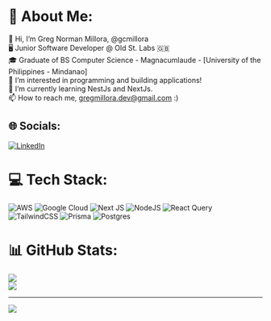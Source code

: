 # 💫 About Me:
👋 Hi, I’m Greg Norman Millora, @gcmillora<br>🖥️ Junior Software Developer @ Old St. Labs 🇬🇧<br>🎓 Graduate of BS Computer Science - Magnacumlaude - [University of the Philippines - Mindanao]<br>👀 I’m interested in programming and building applications!<br>🌱 I’m currently learning NestJs and NextJs.<br>📫 How to reach me, gregmillora.dev@gmail.com :)


## 🌐 Socials:
[![LinkedIn](https://img.shields.io/badge/LinkedIn-%230077B5.svg?logo=linkedin&logoColor=white)](https://linkedin.com/in/gncmillora) 

# 💻 Tech Stack:
![AWS](https://img.shields.io/badge/AWS-%23FF9900.svg?style=flat&logo=amazon-aws&logoColor=white) ![Google Cloud](https://img.shields.io/badge/GoogleCloud-%234285F4.svg?style=flat&logo=google-cloud&logoColor=white) ![Next JS](https://img.shields.io/badge/Next-black?style=flat&logo=next.js&logoColor=white) ![NodeJS](https://img.shields.io/badge/node.js-6DA55F?style=flat&logo=node.js&logoColor=white) ![React Query](https://img.shields.io/badge/-React%20Query-FF4154?style=flat&logo=react%20query&logoColor=white) ![TailwindCSS](https://img.shields.io/badge/tailwindcss-%2338B2AC.svg?style=flat&logo=tailwind-css&logoColor=white) ![Prisma](https://img.shields.io/badge/Prisma-3982CE?style=flat&logo=Prisma&logoColor=white) ![Postgres](https://img.shields.io/badge/postgres-%23316192.svg?style=flat&logo=postgresql&logoColor=white)
# 📊 GitHub Stats:
![](https://github-readme-streak-stats.herokuapp.com/?user=gcmillora&theme=dark&hide_border=true)<br/>
![](https://github-readme-stats.vercel.app/api/top-langs/?username=gcmillora&theme=dark&hide_border=true&include_all_commits=true&count_private=true&layout=compact)

---
[![](https://visitcount.itsvg.in/api?id=gcmillora&icon=0&color=0)](https://visitcount.itsvg.in)

<!-- Proudly created with GPRM ( https://gprm.itsvg.in ) -->
